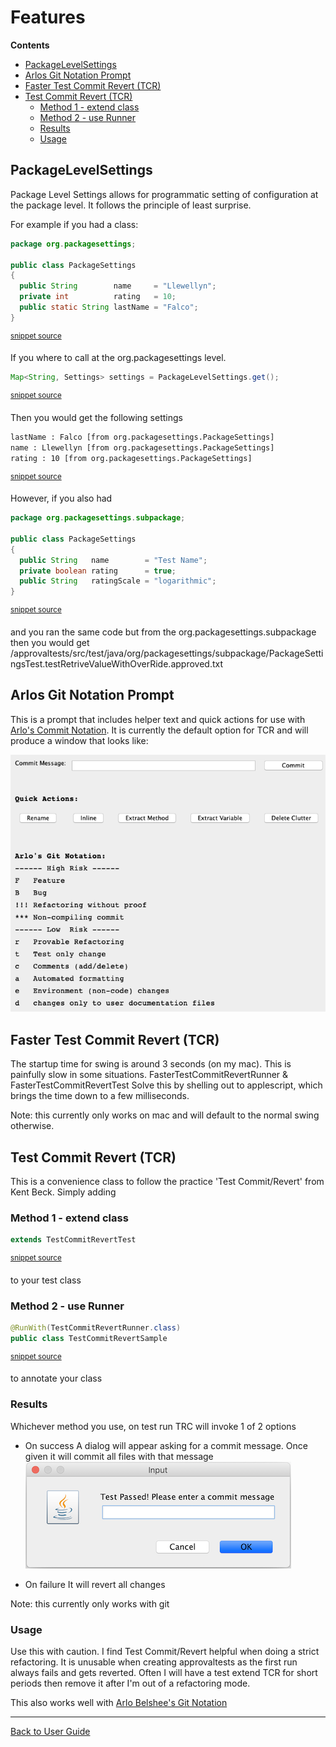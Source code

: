 <!--
This file was generate by MarkdownSnippets.
Source File: /approvaltests/docs/mdsource/Features.source.md
To change this file edit the source file and then re-run the generation using either the dotnet global tool (https://github.com/SimonCropp/MarkdownSnippets#markdownsnippetstool) or using the api (https://github.com/SimonCropp/MarkdownSnippets#running-as-a-unit-test).
-->
<a id="top"></a>

# Features



<!-- START doctoc generated TOC please keep comment here to allow auto update -->
<!-- DON'T EDIT THIS SECTION, INSTEAD RE-RUN doctoc TO UPDATE -->
**Contents**

- [PackageLevelSettings](#packagelevelsettings)
- [Arlos Git Notation Prompt](#arlos-git-notation-prompt)
- [Faster Test Commit Revert (TCR)](#faster-test-commit-revert-tcr)
- [Test Commit Revert (TCR)](#test-commit-revert-tcr)
  - [Method 1 - extend class](#method-1---extend-class)
  - [Method 2 - use Runner](#method-2---use-runner)
  - [Results](#results)
  - [Usage](#usage)

<!-- END doctoc generated TOC please keep comment here to allow auto update -->

## PackageLevelSettings

Package Level Settings allows for programmatic setting of configuration at the package level. It follows the principle of least surprise.   

For example if you had a class:

<!-- snippet: /approvaltests/src/test/java/org/packagesettings/PackageSettings.java -->
```java
package org.packagesettings;

public class PackageSettings
{
  public String        name     = "Llewellyn";
  private int          rating   = 10;
  public static String lastName = "Falco";
}

```
<sup>[snippet source](/approvaltests/src/test/java/org/packagesettings/PackageSettings.java#L1-L9)</sup>
<!-- endsnippet -->

If you where to call at the org.packagesettings level.

<!-- snippet: package_level_settings_get -->
```java
Map<String, Settings> settings = PackageLevelSettings.get();
```
<sup>[snippet source](/approvaltests/src/test/java/org/packagesettings/PackageSettingsTest.java#L13-L15)</sup>
<!-- endsnippet -->

Then you would get the following settings

<!-- snippet: /approvaltests/src/test/java/org/packagesettings/PackageSettingsTest.testRetriveValue.approved.txt -->
```txt
lastName : Falco [from org.packagesettings.PackageSettings] 
name : Llewellyn [from org.packagesettings.PackageSettings] 
rating : 10 [from org.packagesettings.PackageSettings] 

```
<sup>[snippet source](/approvaltests/src/test/java/org/packagesettings/PackageSettingsTest.testRetriveValue.approved.txt#L1-L4)</sup>
<!-- endsnippet -->

However, if you also had

<!-- snippet: /approvaltests/src/test/java/org/packagesettings/subpackage/PackageSettings.java -->
```java
package org.packagesettings.subpackage;

public class PackageSettings
{
  public String   name        = "Test Name";
  private boolean rating      = true;
  public String   ratingScale = "logarithmic";
}

```
<sup>[snippet source](/approvaltests/src/test/java/org/packagesettings/subpackage/PackageSettings.java#L1-L9)</sup>
<!-- endsnippet -->

and you ran the same code but from the org.packagesettings.subpackage  
then you would get /approvaltests/src/test/java/org/packagesettings/subpackage/PackageSettingsTest.testRetriveValueWithOverRide.approved.txt


## Arlos Git Notation Prompt

This is a prompt that includes helper text and quick actions for use with [Arlo's Commit Notation](https://github.com/RefactoringCombos/ArlosCommitNotation).
It is currently the default option for TCR and will produce a window that looks like:

![prompt](/approvaltests/src/test/java/machine_specific_tests/approvaltests/testcommitrevert/ArlosGitNotationPromptTest.test.Mac_OS_X.approved.png)



## Faster Test Commit Revert (TCR)

The startup time for swing is around 3 seconds (on my mac). This is painfully slow in some situations. 
FasterTestCommitRevertRunner & FasterTestCommitRevertTest Solve this by shelling out to applescript, which 
brings the time down to a few milliseconds. 

Note: this currently only works on mac and will default to the normal swing otherwise. 

## Test Commit Revert (TCR)

This is a convenience class to follow the practice 'Test Commit/Revert' from Kent Beck. Simply adding
### Method 1 - extend class
<!-- snippet: test_commit_revert -->
```java
extends TestCommitRevertTest
```
<sup>[snippet source](/approvaltests/src/test/java/org/approvaltests/testcommitrevert/TestCommitRevertSample.java#L12-L14)</sup>
<!-- endsnippet -->
to your test class

### Method 2 - use Runner
<!-- snippet: test_commit_revert_runner -->
```java
@RunWith(TestCommitRevertRunner.class)
public class TestCommitRevertSample
```
<sup>[snippet source](/approvaltests/src/test/java/org/approvaltests/testcommitrevert/TestCommitRevertSample.java#L8-L11)</sup>
<!-- endsnippet -->
to annotate your class

### Results 

Whichever method you use, on test run TRC will invoke 1 of 2 options

*  On success
A dialog will appear asking for a commit message. Once given it will commit all files with that message
![prompt](images/commit_dialog.png)

* On failure
It will revert all changes

Note: this currently only works with git

### Usage

Use this with caution. I find Test Commit/Revert helpful when doing a strict refactoring. It is unusable when creating approvaltests as the first run always fails and gets reverted.
Often I will have a test extend TCR for short periods then remove it after I'm out of a refactoring mode.

This also works well with [Arlo Belshee's Git Notation](https://github.com/RefactoringCombos/ArlosCommitNotation) 


---

[Back to User Guide](README.md#top)
